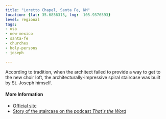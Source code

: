 ```yaml
---
title: "Loretto Chapel, Santa Fe, NM"
location: {lat: 35.6856315, lng: -105.9376593}
level: regional
tags:
- usa
- new-mexico
- santa-fe
- churches
- holy-persons
- joseph

---
```



According to tradition, when the architect failed to provide a way to get to the new choir loft, the architecturally-impressive spiral staircase was built by St. Joseph himself.

#### More Information

* [Official site](https://www.lorettochapel.com)
* [Story of the staircase on the podcast *That's the Word*](https://thunderrock.org/story-extras/the-spiral-architect)





